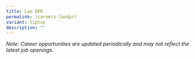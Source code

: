 ```yaml
---
title: Lao DPR
permalink: /careers-laodpr/
variant: tiptap
description: ""
---
```

<p><em>Note: Career opportunities are updated periodically and may not reflect the latest job openings.</em></p>